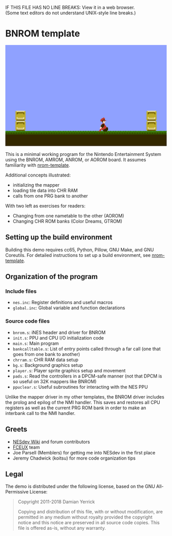 IF THIS FILE HAS NO LINE BREAKS:  View it in a web browser.  
(Some text editors do not understand UNIX-style line breaks.)

BNROM template
==============

![Screenshot: a figure in a red vest and newsboy cap scooting on his hands and bottom on a ground of grass and dirt between two yellow crates](docs/screenshot.png)

This is a minimal working program for the Nintendo Entertainment
System using the BNROM, AMROM, ANROM, or AOROM board.  It assumes
familiarity with [nrom-template].

Additional concepts illustrated:

* initializing the mapper
* loading tile data into CHR RAM
* calls from one PRG bank to another

With two left as exercises for readers:

* Changing from one nametable to the other (AOROM)
* Changing CHR ROM banks (Color Dreams, GTROM)

[nrom-template]: https://github.com/pinobatch/nrom-template

Setting up the build environment
--------------------------------
Building this demo requires cc65, Python, Pillow, GNU Make, and GNU
Coreutils.  For detailed instructions to set up a build environment,
see [nrom-template].

Organization of the program
---------------------------

### Include files

* `nes.inc`: Register definitions and useful macros
* `global.inc`: Global variable and function declarations

### Source code files

* `bnrom.s`: iNES header and driver for BNROM
* `init.s`: PPU and CPU I/O initialization code
* `main.s`: Main program
* `bankcalltable.s`: List of entry points called through a far call
  (one that goes from one bank to another)
* `chrram.s`: CHR RAM data setup
* `bg.s`: Background graphics setup
* `player.s`: Player sprite graphics setup and movement
* `pads.s`: Read the controllers in a DPCM-safe manner
  (not that DPCM is so useful on 32K mappers like BNROM)
* `ppuclear.s`: Useful subroutines for interacting with the NES PPU

Unlike the mapper driver in my other templates, the BNROM driver
includes the prolog and epilog of the NMI handler.  This saves and
restores all CPU registers as well as the current PRG ROM bank in
order to make an interbank call to the NMI handler.

Greets
------

* [NESdev Wiki] and forum contributors
* [FCEUX] team
* Joe Parsell (Memblers) for getting me into NESdev in the first place
* Jeremy Chadwick (koitsu) for more code organization tips

[NESdev Wiki]: http://wiki.nesdev.com/
[FCEUX]: http://fceux.com/

Legal
-----
The demo is distributed under the following license, based on the
GNU All-Permissive License:

> Copyright 2011-2018 Damian Yerrick
> 
> Copying and distribution of this file, with or without
> modification, are permitted in any medium without royalty provided
> the copyright notice and this notice are preserved in all source
> code copies.  This file is offered as-is, without any warranty.
